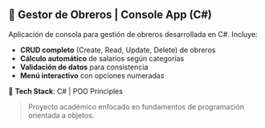 ## 👷 Gestor de Obreros | Console App (C#)  

Aplicación de consola para gestión de obreros desarrollada en C#. Incluye:  

- **CRUD completo** (Create, Read, Update, Delete) de obreros  
- **Cálculo automático** de salarios según categorías  
- **Validación de datos** para consistencia 
- **Menú interactivo** con opciones numeradas  

🔧 **Tech Stack**: C# | POO Principles

> Proyecto académico enfocado en fundamentos de programación orientada a objetos.
